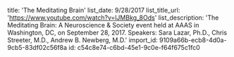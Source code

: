title: 'The Meditating Brain'
list_date: 9/28/2017
list_title_url: 'https://www.youtube.com/watch?v=lJMBkg_8Ods'
list_description: 'The Meditating Brain: A Neuroscience & Society event held at AAAS in Washington, DC, on September 28, 2017. Speakers: Sara Lazar, Ph.D., Chris Streeter, M.D., Andrew B. Newberg, M.D.'
import_id: 9109a66b-ecb8-4d0a-9cb5-83df02c56f8a
id: c54c8e74-c6bd-45e1-9c0e-f64f675c1fc0
